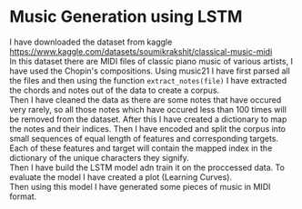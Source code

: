 # Music Generation using LSTM
I have downloaded the dataset from kaggle https://www.kaggle.com/datasets/soumikrakshit/classical-music-midi </br>
In this dataset there are MIDI files of classic piano music of various artists, I have used the Chopin's compositions.
Using music21 I have first parsed all the files and then using the function `extract_notes(file)` I have extracted the chords and notes out of the data to create a corpus. </br>
Then I have cleaned the data as there are some notes that have occured very rarely, so all those notes which have occured less than 100 times will be removed from the dataset.
After this I have created a dictionary to map the notes and their indices. Then I have encoded and split the corpus into small sequences of equal length of features and corresponding targets. Each of these features and target will contain the mapped index in the dictionary of the unique characters they signify. </br>
Then I have build the LSTM model adn train it on the proccessed data. To evaluate the model I have created a plot (Learning Curves). </br>
Then using this model I have generated some pieces of music in MIDI format.
